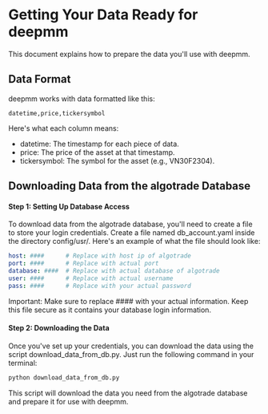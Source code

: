 # Getting Your Data Ready for deepmm
This document explains how to prepare the data you'll use with deepmm.

## Data Format
deepmm works with data formatted like this:

```
datetime,price,tickersymbol
```
Here's what each column means:

- datetime: The timestamp for each piece of data.
- price: The price of the asset at that timestamp.
- tickersymbol: The symbol for the asset (e.g., VN30F2304).
## Downloading Data from the algotrade Database
<h4>Step 1: Setting Up Database Access</h4>

To download data from the algotrade database, you'll need to create a file to store your login credentials. Create a file named db_account.yaml inside the directory config/usr/. Here's an example of what the file should look like:
```yaml
host: ####      # Replace with host ip of algotrade
port: ####      # Replace with actual port
database: ####  # Replace with actual database of algotrade
user: ####      # Replace with actual username
pass: ####      # Replace with your actual password
```

Important: Make sure to replace #### with your actual information. Keep this file secure as it contains your database login information.

<h4>Step 2: Downloading the Data</h4>

Once you've set up your credentials, you can download the data using the script download_data_from_db.py. Just run the following command in your terminal:

```bash
python download_data_from_db.py
```

This script will download the data you need from the algotrade database and prepare it for use with deepmm.